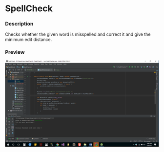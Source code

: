 # SpellCheck

### Description

Checks whether the given word is misspelled and correct it and give the minimum edit distance.

### Preview


![Preview 2](./preview/2.png)
